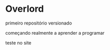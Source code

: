 # Overlord
 primeiro repositório versionado

começando realmente a aprender a programar

teste no site
